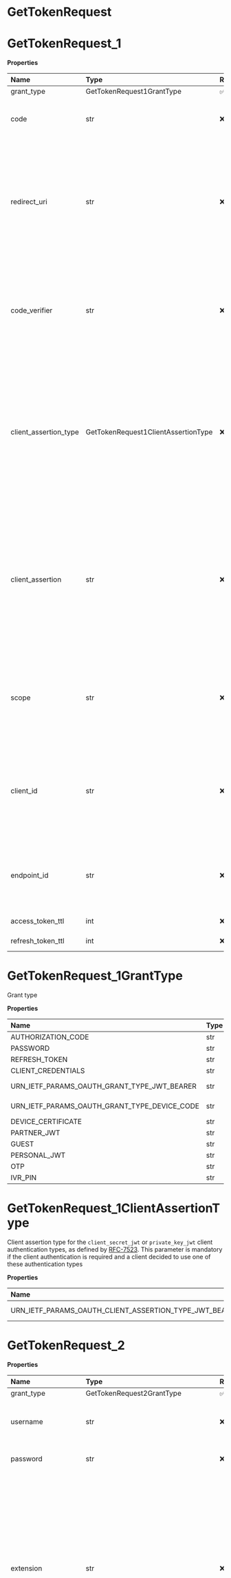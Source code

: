 # GetTokenRequest

# GetTokenRequest_1

**Properties**

| Name                  | Type                                | Required | Description                                                                                                                                                                                                                                                                                                                  |
| :-------------------- | :---------------------------------- | :------- | :--------------------------------------------------------------------------------------------------------------------------------------------------------------------------------------------------------------------------------------------------------------------------------------------------------------------------- |
| grant_type            | GetTokenRequest1GrantType           | ✅       | Grant type                                                                                                                                                                                                                                                                                                                   |
| code                  | str                                 | ❌       | For `authorization_code` grant type only. User's authorization code                                                                                                                                                                                                                                                          |
| redirect_uri          | str                                 | ❌       | For `authorization_code` grant type only. This is a callback URI which determines where the response is sent. The value of this parameter must exactly match one of the URIs you have provided for your app upon registration                                                                                                |
| code_verifier         | str                                 | ❌       | For `authorization_code` grant type only. The code verifier as defined by the PKCE specification - [RFC-7636 "Proof Key for Code Exchange by OAuth Public Clients"](https://datatracker.ietf.org/doc/html/rfc7636)                                                                                                           |
| client_assertion_type | GetTokenRequest1ClientAssertionType | ❌       | Client assertion type for the `client_secret_jwt` or `private_key_jwt` client authentication types, as defined by [RFC-7523](https://datatracker.ietf.org/doc/html/rfc7523#section-2.2). This parameter is mandatory if the client authentication is required and a client decided to use one of these authentication types  |
| client_assertion      | str                                 | ❌       | Client assertion (JWT) for the `client_secret_jwt` or `private_key_jwt` client authentication types, as defined by [RFC-7523](https://datatracker.ietf.org/doc/html/rfc7523#section-2.2). This parameter is mandatory if the client authentication is required and a client decided to use one of these authentication types |
| scope                 | str                                 | ❌       | The list of application permissions (OAuth scopes) requested. By default, it includes all permissions configured on the client application registration                                                                                                                                                                      |
| client_id             | str                                 | ❌       | The registered identifier of a client application. Used to identify a client ONLY if the client authentication is not required and corresponding credentials are not provided with this request                                                                                                                              |
| endpoint_id           | str                                 | ❌       | The unique identifier of a client application instance. If not specified, the derived or auto-generated value will be used                                                                                                                                                                                                   |
| access_token_ttl      | int                                 | ❌       | Access token lifetime in seconds                                                                                                                                                                                                                                                                                             |
| refresh_token_ttl     | int                                 | ❌       | Refresh token lifetime in seconds                                                                                                                                                                                                                                                                                            |

# GetTokenRequest_1GrantType

Grant type

**Properties**

| Name                                         | Type | Required | Description                                    |
| :------------------------------------------- | :--- | :------- | :--------------------------------------------- |
| AUTHORIZATION_CODE                           | str  | ✅       | "authorization_code"                           |
| PASSWORD                                     | str  | ✅       | "password"                                     |
| REFRESH_TOKEN                                | str  | ✅       | "refresh_token"                                |
| CLIENT_CREDENTIALS                           | str  | ✅       | "client_credentials"                           |
| URN_IETF_PARAMS_OAUTH_GRANT_TYPE_JWT_BEARER  | str  | ✅       | "urn:ietf:params:oauth:grant-type:jwt-bearer"  |
| URN_IETF_PARAMS_OAUTH_GRANT_TYPE_DEVICE_CODE | str  | ✅       | "urn:ietf:params:oauth:grant-type:device_code" |
| DEVICE_CERTIFICATE                           | str  | ✅       | "device_certificate"                           |
| PARTNER_JWT                                  | str  | ✅       | "partner_jwt"                                  |
| GUEST                                        | str  | ✅       | "guest"                                        |
| PERSONAL_JWT                                 | str  | ✅       | "personal_jwt"                                 |
| OTP                                          | str  | ✅       | "otp"                                          |
| IVR_PIN                                      | str  | ✅       | "ivr_pin"                                      |

# GetTokenRequest_1ClientAssertionType

Client assertion type for the `client_secret_jwt` or `private_key_jwt` client authentication types, as defined by [RFC-7523](https://datatracker.ietf.org/doc/html/rfc7523#section-2.2). This parameter is mandatory if the client authentication is required and a client decided to use one of these authentication types

**Properties**

| Name                                                   | Type | Required | Description                                              |
| :----------------------------------------------------- | :--- | :------- | :------------------------------------------------------- |
| URN_IETF_PARAMS_OAUTH_CLIENT_ASSERTION_TYPE_JWT_BEARER | str  | ✅       | "urn:ietf:params:oauth:client-assertion-type:jwt-bearer" |

# GetTokenRequest_2

**Properties**

| Name                  | Type                                | Required | Description                                                                                                                                                                                                                                                                                                                  |
| :-------------------- | :---------------------------------- | :------- | :--------------------------------------------------------------------------------------------------------------------------------------------------------------------------------------------------------------------------------------------------------------------------------------------------------------------------- |
| grant_type            | GetTokenRequest2GrantType           | ✅       | Grant type                                                                                                                                                                                                                                                                                                                   |
| username              | str                                 | ❌       | For `password` grant type only. User login name: email or phone number in E.164 format                                                                                                                                                                                                                                       |
| password              | str                                 | ❌       | For `password` grant type only. User's password                                                                                                                                                                                                                                                                              |
| extension             | str                                 | ❌       | For `password` grant type only. Optional. Extension short number. If a company number is specified as a username, and extension is not specified, the server will attempt to authenticate client as main company administrator DEPRECATED: use extension number embedded into username string like `+16501234567*101`        |
| pin                   | str                                 | ❌       | IVR pin for pin-based authentication. DEPRECATED: use a dedicated `ivr_pin` grant type instead                                                                                                                                                                                                                               |
| client_assertion_type | GetTokenRequest2ClientAssertionType | ❌       | Client assertion type for the `client_secret_jwt` or `private_key_jwt` client authentication types, as defined by [RFC-7523](https://datatracker.ietf.org/doc/html/rfc7523#section-2.2). This parameter is mandatory if the client authentication is required and a client decided to use one of these authentication types  |
| client_assertion      | str                                 | ❌       | Client assertion (JWT) for the `client_secret_jwt` or `private_key_jwt` client authentication types, as defined by [RFC-7523](https://datatracker.ietf.org/doc/html/rfc7523#section-2.2). This parameter is mandatory if the client authentication is required and a client decided to use one of these authentication types |
| scope                 | str                                 | ❌       | The list of application permissions (OAuth scopes) requested. By default, it includes all permissions configured on the client application registration                                                                                                                                                                      |
| client_id             | str                                 | ❌       | The registered identifier of a client application. Used to identify a client ONLY if the client authentication is not required and corresponding credentials are not provided with this request                                                                                                                              |
| endpoint_id           | str                                 | ❌       | The unique identifier of a client application instance. If not specified, the derived or auto-generated value will be used                                                                                                                                                                                                   |
| access_token_ttl      | int                                 | ❌       | Access token lifetime in seconds                                                                                                                                                                                                                                                                                             |
| refresh_token_ttl     | int                                 | ❌       | Refresh token lifetime in seconds                                                                                                                                                                                                                                                                                            |

# GetTokenRequest_2GrantType

Grant type

**Properties**

| Name                                         | Type | Required | Description                                    |
| :------------------------------------------- | :--- | :------- | :--------------------------------------------- |
| AUTHORIZATION_CODE                           | str  | ✅       | "authorization_code"                           |
| PASSWORD                                     | str  | ✅       | "password"                                     |
| REFRESH_TOKEN                                | str  | ✅       | "refresh_token"                                |
| CLIENT_CREDENTIALS                           | str  | ✅       | "client_credentials"                           |
| URN_IETF_PARAMS_OAUTH_GRANT_TYPE_JWT_BEARER  | str  | ✅       | "urn:ietf:params:oauth:grant-type:jwt-bearer"  |
| URN_IETF_PARAMS_OAUTH_GRANT_TYPE_DEVICE_CODE | str  | ✅       | "urn:ietf:params:oauth:grant-type:device_code" |
| DEVICE_CERTIFICATE                           | str  | ✅       | "device_certificate"                           |
| PARTNER_JWT                                  | str  | ✅       | "partner_jwt"                                  |
| GUEST                                        | str  | ✅       | "guest"                                        |
| PERSONAL_JWT                                 | str  | ✅       | "personal_jwt"                                 |
| OTP                                          | str  | ✅       | "otp"                                          |
| IVR_PIN                                      | str  | ✅       | "ivr_pin"                                      |

# GetTokenRequest_2ClientAssertionType

Client assertion type for the `client_secret_jwt` or `private_key_jwt` client authentication types, as defined by [RFC-7523](https://datatracker.ietf.org/doc/html/rfc7523#section-2.2). This parameter is mandatory if the client authentication is required and a client decided to use one of these authentication types

**Properties**

| Name                                                   | Type | Required | Description                                              |
| :----------------------------------------------------- | :--- | :------- | :------------------------------------------------------- |
| URN_IETF_PARAMS_OAUTH_CLIENT_ASSERTION_TYPE_JWT_BEARER | str  | ✅       | "urn:ietf:params:oauth:client-assertion-type:jwt-bearer" |

# GetTokenRequest_3

**Properties**

| Name                  | Type                                | Required | Description                                                                                                                                                                                                                                                                                                                  |
| :-------------------- | :---------------------------------- | :------- | :--------------------------------------------------------------------------------------------------------------------------------------------------------------------------------------------------------------------------------------------------------------------------------------------------------------------------- |
| grant_type            | GetTokenRequest3GrantType           | ✅       | Grant type                                                                                                                                                                                                                                                                                                                   |
| assertion             | str                                 | ❌       | For `urn:ietf:params:oauth:grant-type:jwt-bearer` or `partner_jwt` grant types only. Authorization grant assertion (JWT) as defined by [RFC-7523](https://datatracker.ietf.org/doc/html/rfc7523#section-2.1).                                                                                                                |
| client_assertion_type | GetTokenRequest3ClientAssertionType | ❌       | Client assertion type for the `client_secret_jwt` or `private_key_jwt` client authentication types, as defined by [RFC-7523](https://datatracker.ietf.org/doc/html/rfc7523#section-2.2). This parameter is mandatory if the client authentication is required and a client decided to use one of these authentication types  |
| client_assertion      | str                                 | ❌       | Client assertion (JWT) for the `client_secret_jwt` or `private_key_jwt` client authentication types, as defined by [RFC-7523](https://datatracker.ietf.org/doc/html/rfc7523#section-2.2). This parameter is mandatory if the client authentication is required and a client decided to use one of these authentication types |
| scope                 | str                                 | ❌       | The list of application permissions (OAuth scopes) requested. By default, it includes all permissions configured on the client application registration                                                                                                                                                                      |
| client_id             | str                                 | ❌       | The registered identifier of a client application. Used to identify a client ONLY if the client authentication is not required and corresponding credentials are not provided with this request                                                                                                                              |
| endpoint_id           | str                                 | ❌       | The unique identifier of a client application instance. If not specified, the derived or auto-generated value will be used                                                                                                                                                                                                   |
| access_token_ttl      | int                                 | ❌       | Access token lifetime in seconds                                                                                                                                                                                                                                                                                             |
| refresh_token_ttl     | int                                 | ❌       | Refresh token lifetime in seconds                                                                                                                                                                                                                                                                                            |

# GetTokenRequest_3GrantType

Grant type

**Properties**

| Name                                         | Type | Required | Description                                    |
| :------------------------------------------- | :--- | :------- | :--------------------------------------------- |
| AUTHORIZATION_CODE                           | str  | ✅       | "authorization_code"                           |
| PASSWORD                                     | str  | ✅       | "password"                                     |
| REFRESH_TOKEN                                | str  | ✅       | "refresh_token"                                |
| CLIENT_CREDENTIALS                           | str  | ✅       | "client_credentials"                           |
| URN_IETF_PARAMS_OAUTH_GRANT_TYPE_JWT_BEARER  | str  | ✅       | "urn:ietf:params:oauth:grant-type:jwt-bearer"  |
| URN_IETF_PARAMS_OAUTH_GRANT_TYPE_DEVICE_CODE | str  | ✅       | "urn:ietf:params:oauth:grant-type:device_code" |
| DEVICE_CERTIFICATE                           | str  | ✅       | "device_certificate"                           |
| PARTNER_JWT                                  | str  | ✅       | "partner_jwt"                                  |
| GUEST                                        | str  | ✅       | "guest"                                        |
| PERSONAL_JWT                                 | str  | ✅       | "personal_jwt"                                 |
| OTP                                          | str  | ✅       | "otp"                                          |
| IVR_PIN                                      | str  | ✅       | "ivr_pin"                                      |

# GetTokenRequest_3ClientAssertionType

Client assertion type for the `client_secret_jwt` or `private_key_jwt` client authentication types, as defined by [RFC-7523](https://datatracker.ietf.org/doc/html/rfc7523#section-2.2). This parameter is mandatory if the client authentication is required and a client decided to use one of these authentication types

**Properties**

| Name                                                   | Type | Required | Description                                              |
| :----------------------------------------------------- | :--- | :------- | :------------------------------------------------------- |
| URN_IETF_PARAMS_OAUTH_CLIENT_ASSERTION_TYPE_JWT_BEARER | str  | ✅       | "urn:ietf:params:oauth:client-assertion-type:jwt-bearer" |

# GetTokenRequest_4

**Properties**

| Name                  | Type                                | Required | Description                                                                                                                                                                                                                                                                                                                  |
| :-------------------- | :---------------------------------- | :------- | :--------------------------------------------------------------------------------------------------------------------------------------------------------------------------------------------------------------------------------------------------------------------------------------------------------------------------- |
| grant_type            | GetTokenRequest4GrantType           | ✅       | Grant type                                                                                                                                                                                                                                                                                                                   |
| refresh_token         | str                                 | ❌       | For `refresh_token` grant type only. Previously issued refresh token.                                                                                                                                                                                                                                                        |
| client_assertion_type | GetTokenRequest4ClientAssertionType | ❌       | Client assertion type for the `client_secret_jwt` or `private_key_jwt` client authentication types, as defined by [RFC-7523](https://datatracker.ietf.org/doc/html/rfc7523#section-2.2). This parameter is mandatory if the client authentication is required and a client decided to use one of these authentication types  |
| client_assertion      | str                                 | ❌       | Client assertion (JWT) for the `client_secret_jwt` or `private_key_jwt` client authentication types, as defined by [RFC-7523](https://datatracker.ietf.org/doc/html/rfc7523#section-2.2). This parameter is mandatory if the client authentication is required and a client decided to use one of these authentication types |
| scope                 | str                                 | ❌       | The list of application permissions (OAuth scopes) requested. By default, it includes all permissions configured on the client application registration                                                                                                                                                                      |
| client_id             | str                                 | ❌       | The registered identifier of a client application. Used to identify a client ONLY if the client authentication is not required and corresponding credentials are not provided with this request                                                                                                                              |
| endpoint_id           | str                                 | ❌       | The unique identifier of a client application instance. If not specified, the derived or auto-generated value will be used                                                                                                                                                                                                   |
| access_token_ttl      | int                                 | ❌       | Access token lifetime in seconds                                                                                                                                                                                                                                                                                             |
| refresh_token_ttl     | int                                 | ❌       | Refresh token lifetime in seconds                                                                                                                                                                                                                                                                                            |

# GetTokenRequest_4GrantType

Grant type

**Properties**

| Name                                         | Type | Required | Description                                    |
| :------------------------------------------- | :--- | :------- | :--------------------------------------------- |
| AUTHORIZATION_CODE                           | str  | ✅       | "authorization_code"                           |
| PASSWORD                                     | str  | ✅       | "password"                                     |
| REFRESH_TOKEN                                | str  | ✅       | "refresh_token"                                |
| CLIENT_CREDENTIALS                           | str  | ✅       | "client_credentials"                           |
| URN_IETF_PARAMS_OAUTH_GRANT_TYPE_JWT_BEARER  | str  | ✅       | "urn:ietf:params:oauth:grant-type:jwt-bearer"  |
| URN_IETF_PARAMS_OAUTH_GRANT_TYPE_DEVICE_CODE | str  | ✅       | "urn:ietf:params:oauth:grant-type:device_code" |
| DEVICE_CERTIFICATE                           | str  | ✅       | "device_certificate"                           |
| PARTNER_JWT                                  | str  | ✅       | "partner_jwt"                                  |
| GUEST                                        | str  | ✅       | "guest"                                        |
| PERSONAL_JWT                                 | str  | ✅       | "personal_jwt"                                 |
| OTP                                          | str  | ✅       | "otp"                                          |
| IVR_PIN                                      | str  | ✅       | "ivr_pin"                                      |

# GetTokenRequest_4ClientAssertionType

Client assertion type for the `client_secret_jwt` or `private_key_jwt` client authentication types, as defined by [RFC-7523](https://datatracker.ietf.org/doc/html/rfc7523#section-2.2). This parameter is mandatory if the client authentication is required and a client decided to use one of these authentication types

**Properties**

| Name                                                   | Type | Required | Description                                              |
| :----------------------------------------------------- | :--- | :------- | :------------------------------------------------------- |
| URN_IETF_PARAMS_OAUTH_CLIENT_ASSERTION_TYPE_JWT_BEARER | str  | ✅       | "urn:ietf:params:oauth:client-assertion-type:jwt-bearer" |

# GetTokenRequest_5

**Properties**

| Name                  | Type                                | Required | Description                                                                                                                                                                                                                                                                                                                  |
| :-------------------- | :---------------------------------- | :------- | :--------------------------------------------------------------------------------------------------------------------------------------------------------------------------------------------------------------------------------------------------------------------------------------------------------------------------- |
| grant_type            | GetTokenRequest5GrantType           | ✅       | Grant type                                                                                                                                                                                                                                                                                                                   |
| ivr_pin               | str                                 | ❌       | For `ivr_pin` grant type only. User's IVR pin.                                                                                                                                                                                                                                                                               |
| client_assertion_type | GetTokenRequest5ClientAssertionType | ❌       | Client assertion type for the `client_secret_jwt` or `private_key_jwt` client authentication types, as defined by [RFC-7523](https://datatracker.ietf.org/doc/html/rfc7523#section-2.2). This parameter is mandatory if the client authentication is required and a client decided to use one of these authentication types  |
| client_assertion      | str                                 | ❌       | Client assertion (JWT) for the `client_secret_jwt` or `private_key_jwt` client authentication types, as defined by [RFC-7523](https://datatracker.ietf.org/doc/html/rfc7523#section-2.2). This parameter is mandatory if the client authentication is required and a client decided to use one of these authentication types |
| scope                 | str                                 | ❌       | The list of application permissions (OAuth scopes) requested. By default, it includes all permissions configured on the client application registration                                                                                                                                                                      |
| client_id             | str                                 | ❌       | The registered identifier of a client application. Used to identify a client ONLY if the client authentication is not required and corresponding credentials are not provided with this request                                                                                                                              |
| endpoint_id           | str                                 | ❌       | The unique identifier of a client application instance. If not specified, the derived or auto-generated value will be used                                                                                                                                                                                                   |
| access_token_ttl      | int                                 | ❌       | Access token lifetime in seconds                                                                                                                                                                                                                                                                                             |
| refresh_token_ttl     | int                                 | ❌       | Refresh token lifetime in seconds                                                                                                                                                                                                                                                                                            |

# GetTokenRequest_5GrantType

Grant type

**Properties**

| Name                                         | Type | Required | Description                                    |
| :------------------------------------------- | :--- | :------- | :--------------------------------------------- |
| AUTHORIZATION_CODE                           | str  | ✅       | "authorization_code"                           |
| PASSWORD                                     | str  | ✅       | "password"                                     |
| REFRESH_TOKEN                                | str  | ✅       | "refresh_token"                                |
| CLIENT_CREDENTIALS                           | str  | ✅       | "client_credentials"                           |
| URN_IETF_PARAMS_OAUTH_GRANT_TYPE_JWT_BEARER  | str  | ✅       | "urn:ietf:params:oauth:grant-type:jwt-bearer"  |
| URN_IETF_PARAMS_OAUTH_GRANT_TYPE_DEVICE_CODE | str  | ✅       | "urn:ietf:params:oauth:grant-type:device_code" |
| DEVICE_CERTIFICATE                           | str  | ✅       | "device_certificate"                           |
| PARTNER_JWT                                  | str  | ✅       | "partner_jwt"                                  |
| GUEST                                        | str  | ✅       | "guest"                                        |
| PERSONAL_JWT                                 | str  | ✅       | "personal_jwt"                                 |
| OTP                                          | str  | ✅       | "otp"                                          |
| IVR_PIN                                      | str  | ✅       | "ivr_pin"                                      |

# GetTokenRequest_5ClientAssertionType

Client assertion type for the `client_secret_jwt` or `private_key_jwt` client authentication types, as defined by [RFC-7523](https://datatracker.ietf.org/doc/html/rfc7523#section-2.2). This parameter is mandatory if the client authentication is required and a client decided to use one of these authentication types

**Properties**

| Name                                                   | Type | Required | Description                                              |
| :----------------------------------------------------- | :--- | :------- | :------------------------------------------------------- |
| URN_IETF_PARAMS_OAUTH_CLIENT_ASSERTION_TYPE_JWT_BEARER | str  | ✅       | "urn:ietf:params:oauth:client-assertion-type:jwt-bearer" |

# GetTokenRequest_6

**Properties**

| Name                  | Type                                | Required | Description                                                                                                                                                                                                                                                                                                                  |
| :-------------------- | :---------------------------------- | :------- | :--------------------------------------------------------------------------------------------------------------------------------------------------------------------------------------------------------------------------------------------------------------------------------------------------------------------------- |
| grant_type            | GetTokenRequest6GrantType           | ✅       | Grant type                                                                                                                                                                                                                                                                                                                   |
| device_code           | str                                 | ❌       | For `urn:ietf:params:oauth:grant-type:device_code` grant type only. The device verification code as defined by [RFC-8628](https://datatracker.ietf.org/doc/html/rfc8628#section-3.4)                                                                                                                                         |
| client_assertion_type | GetTokenRequest6ClientAssertionType | ❌       | Client assertion type for the `client_secret_jwt` or `private_key_jwt` client authentication types, as defined by [RFC-7523](https://datatracker.ietf.org/doc/html/rfc7523#section-2.2). This parameter is mandatory if the client authentication is required and a client decided to use one of these authentication types  |
| client_assertion      | str                                 | ❌       | Client assertion (JWT) for the `client_secret_jwt` or `private_key_jwt` client authentication types, as defined by [RFC-7523](https://datatracker.ietf.org/doc/html/rfc7523#section-2.2). This parameter is mandatory if the client authentication is required and a client decided to use one of these authentication types |
| scope                 | str                                 | ❌       | The list of application permissions (OAuth scopes) requested. By default, it includes all permissions configured on the client application registration                                                                                                                                                                      |
| client_id             | str                                 | ❌       | The registered identifier of a client application. Used to identify a client ONLY if the client authentication is not required and corresponding credentials are not provided with this request                                                                                                                              |
| endpoint_id           | str                                 | ❌       | The unique identifier of a client application instance. If not specified, the derived or auto-generated value will be used                                                                                                                                                                                                   |
| access_token_ttl      | int                                 | ❌       | Access token lifetime in seconds                                                                                                                                                                                                                                                                                             |
| refresh_token_ttl     | int                                 | ❌       | Refresh token lifetime in seconds                                                                                                                                                                                                                                                                                            |

# GetTokenRequest_6GrantType

Grant type

**Properties**

| Name                                         | Type | Required | Description                                    |
| :------------------------------------------- | :--- | :------- | :--------------------------------------------- |
| AUTHORIZATION_CODE                           | str  | ✅       | "authorization_code"                           |
| PASSWORD                                     | str  | ✅       | "password"                                     |
| REFRESH_TOKEN                                | str  | ✅       | "refresh_token"                                |
| CLIENT_CREDENTIALS                           | str  | ✅       | "client_credentials"                           |
| URN_IETF_PARAMS_OAUTH_GRANT_TYPE_JWT_BEARER  | str  | ✅       | "urn:ietf:params:oauth:grant-type:jwt-bearer"  |
| URN_IETF_PARAMS_OAUTH_GRANT_TYPE_DEVICE_CODE | str  | ✅       | "urn:ietf:params:oauth:grant-type:device_code" |
| DEVICE_CERTIFICATE                           | str  | ✅       | "device_certificate"                           |
| PARTNER_JWT                                  | str  | ✅       | "partner_jwt"                                  |
| GUEST                                        | str  | ✅       | "guest"                                        |
| PERSONAL_JWT                                 | str  | ✅       | "personal_jwt"                                 |
| OTP                                          | str  | ✅       | "otp"                                          |
| IVR_PIN                                      | str  | ✅       | "ivr_pin"                                      |

# GetTokenRequest_6ClientAssertionType

Client assertion type for the `client_secret_jwt` or `private_key_jwt` client authentication types, as defined by [RFC-7523](https://datatracker.ietf.org/doc/html/rfc7523#section-2.2). This parameter is mandatory if the client authentication is required and a client decided to use one of these authentication types

**Properties**

| Name                                                   | Type | Required | Description                                              |
| :----------------------------------------------------- | :--- | :------- | :------------------------------------------------------- |
| URN_IETF_PARAMS_OAUTH_CLIENT_ASSERTION_TYPE_JWT_BEARER | str  | ✅       | "urn:ietf:params:oauth:client-assertion-type:jwt-bearer" |

# GetTokenRequest_7

# GetTokenRequest_7_1

**Properties**

| Name                  | Type                                  | Required | Description                                                                                                                                                                                                                                                                                                                  |
| :-------------------- | :------------------------------------ | :------- | :--------------------------------------------------------------------------------------------------------------------------------------------------------------------------------------------------------------------------------------------------------------------------------------------------------------------------- |
| account_id            | str                                   | ✅       | RingCentral internal account ID                                                                                                                                                                                                                                                                                              |
| grant_type            | GetTokenRequest7_1GrantType           | ✅       | Grant type                                                                                                                                                                                                                                                                                                                   |
| client_assertion_type | GetTokenRequest7_1ClientAssertionType | ❌       | Client assertion type for the `client_secret_jwt` or `private_key_jwt` client authentication types, as defined by [RFC-7523](https://datatracker.ietf.org/doc/html/rfc7523#section-2.2). This parameter is mandatory if the client authentication is required and a client decided to use one of these authentication types  |
| client_assertion      | str                                   | ❌       | Client assertion (JWT) for the `client_secret_jwt` or `private_key_jwt` client authentication types, as defined by [RFC-7523](https://datatracker.ietf.org/doc/html/rfc7523#section-2.2). This parameter is mandatory if the client authentication is required and a client decided to use one of these authentication types |
| scope                 | str                                   | ❌       | The list of application permissions (OAuth scopes) requested. By default, it includes all permissions configured on the client application registration                                                                                                                                                                      |
| client_id             | str                                   | ❌       | The registered identifier of a client application. Used to identify a client ONLY if the client authentication is not required and corresponding credentials are not provided with this request                                                                                                                              |
| endpoint_id           | str                                   | ❌       | The unique identifier of a client application instance. If not specified, the derived or auto-generated value will be used                                                                                                                                                                                                   |
| access_token_ttl      | int                                   | ❌       | Access token lifetime in seconds                                                                                                                                                                                                                                                                                             |
| refresh_token_ttl     | int                                   | ❌       | Refresh token lifetime in seconds                                                                                                                                                                                                                                                                                            |

# GetTokenRequest_7_1GrantType

Grant type

**Properties**

| Name                                         | Type | Required | Description                                    |
| :------------------------------------------- | :--- | :------- | :--------------------------------------------- |
| AUTHORIZATION_CODE                           | str  | ✅       | "authorization_code"                           |
| PASSWORD                                     | str  | ✅       | "password"                                     |
| REFRESH_TOKEN                                | str  | ✅       | "refresh_token"                                |
| CLIENT_CREDENTIALS                           | str  | ✅       | "client_credentials"                           |
| URN_IETF_PARAMS_OAUTH_GRANT_TYPE_JWT_BEARER  | str  | ✅       | "urn:ietf:params:oauth:grant-type:jwt-bearer"  |
| URN_IETF_PARAMS_OAUTH_GRANT_TYPE_DEVICE_CODE | str  | ✅       | "urn:ietf:params:oauth:grant-type:device_code" |
| DEVICE_CERTIFICATE                           | str  | ✅       | "device_certificate"                           |
| PARTNER_JWT                                  | str  | ✅       | "partner_jwt"                                  |
| GUEST                                        | str  | ✅       | "guest"                                        |
| PERSONAL_JWT                                 | str  | ✅       | "personal_jwt"                                 |
| OTP                                          | str  | ✅       | "otp"                                          |
| IVR_PIN                                      | str  | ✅       | "ivr_pin"                                      |

# GetTokenRequest_7_1ClientAssertionType

Client assertion type for the `client_secret_jwt` or `private_key_jwt` client authentication types, as defined by [RFC-7523](https://datatracker.ietf.org/doc/html/rfc7523#section-2.2). This parameter is mandatory if the client authentication is required and a client decided to use one of these authentication types

**Properties**

| Name                                                   | Type | Required | Description                                              |
| :----------------------------------------------------- | :--- | :------- | :------------------------------------------------------- |
| URN_IETF_PARAMS_OAUTH_CLIENT_ASSERTION_TYPE_JWT_BEARER | str  | ✅       | "urn:ietf:params:oauth:client-assertion-type:jwt-bearer" |

# GetTokenRequest_7_2

**Properties**

| Name                  | Type                                  | Required | Description                                                                                                                                                                                                                                                                                                                  |
| :-------------------- | :------------------------------------ | :------- | :--------------------------------------------------------------------------------------------------------------------------------------------------------------------------------------------------------------------------------------------------------------------------------------------------------------------------- |
| brand_id              | str                                   | ✅       | RingCentral Brand identifier.                                                                                                                                                                                                                                                                                                |
| grant_type            | GetTokenRequest7_2GrantType           | ✅       | Grant type                                                                                                                                                                                                                                                                                                                   |
| partner_account_id    | str                                   | ❌       | The ID of the account on RingCentral partner's side                                                                                                                                                                                                                                                                          |
| client_assertion_type | GetTokenRequest7_2ClientAssertionType | ❌       | Client assertion type for the `client_secret_jwt` or `private_key_jwt` client authentication types, as defined by [RFC-7523](https://datatracker.ietf.org/doc/html/rfc7523#section-2.2). This parameter is mandatory if the client authentication is required and a client decided to use one of these authentication types  |
| client_assertion      | str                                   | ❌       | Client assertion (JWT) for the `client_secret_jwt` or `private_key_jwt` client authentication types, as defined by [RFC-7523](https://datatracker.ietf.org/doc/html/rfc7523#section-2.2). This parameter is mandatory if the client authentication is required and a client decided to use one of these authentication types |
| scope                 | str                                   | ❌       | The list of application permissions (OAuth scopes) requested. By default, it includes all permissions configured on the client application registration                                                                                                                                                                      |
| client_id             | str                                   | ❌       | The registered identifier of a client application. Used to identify a client ONLY if the client authentication is not required and corresponding credentials are not provided with this request                                                                                                                              |
| endpoint_id           | str                                   | ❌       | The unique identifier of a client application instance. If not specified, the derived or auto-generated value will be used                                                                                                                                                                                                   |
| access_token_ttl      | int                                   | ❌       | Access token lifetime in seconds                                                                                                                                                                                                                                                                                             |
| refresh_token_ttl     | int                                   | ❌       | Refresh token lifetime in seconds                                                                                                                                                                                                                                                                                            |

# GetTokenRequest_7_2GrantType

Grant type

**Properties**

| Name                                         | Type | Required | Description                                    |
| :------------------------------------------- | :--- | :------- | :--------------------------------------------- |
| AUTHORIZATION_CODE                           | str  | ✅       | "authorization_code"                           |
| PASSWORD                                     | str  | ✅       | "password"                                     |
| REFRESH_TOKEN                                | str  | ✅       | "refresh_token"                                |
| CLIENT_CREDENTIALS                           | str  | ✅       | "client_credentials"                           |
| URN_IETF_PARAMS_OAUTH_GRANT_TYPE_JWT_BEARER  | str  | ✅       | "urn:ietf:params:oauth:grant-type:jwt-bearer"  |
| URN_IETF_PARAMS_OAUTH_GRANT_TYPE_DEVICE_CODE | str  | ✅       | "urn:ietf:params:oauth:grant-type:device_code" |
| DEVICE_CERTIFICATE                           | str  | ✅       | "device_certificate"                           |
| PARTNER_JWT                                  | str  | ✅       | "partner_jwt"                                  |
| GUEST                                        | str  | ✅       | "guest"                                        |
| PERSONAL_JWT                                 | str  | ✅       | "personal_jwt"                                 |
| OTP                                          | str  | ✅       | "otp"                                          |
| IVR_PIN                                      | str  | ✅       | "ivr_pin"                                      |

# GetTokenRequest_7_2ClientAssertionType

Client assertion type for the `client_secret_jwt` or `private_key_jwt` client authentication types, as defined by [RFC-7523](https://datatracker.ietf.org/doc/html/rfc7523#section-2.2). This parameter is mandatory if the client authentication is required and a client decided to use one of these authentication types

**Properties**

| Name                                                   | Type | Required | Description                                              |
| :----------------------------------------------------- | :--- | :------- | :------------------------------------------------------- |
| URN_IETF_PARAMS_OAUTH_CLIENT_ASSERTION_TYPE_JWT_BEARER | str  | ✅       | "urn:ietf:params:oauth:client-assertion-type:jwt-bearer" |

# GetTokenRequest_8

**Properties**

| Name                  | Type                                | Required | Description                                                                                                                                                                                                                                                                                                                  |
| :-------------------- | :---------------------------------- | :------- | :--------------------------------------------------------------------------------------------------------------------------------------------------------------------------------------------------------------------------------------------------------------------------------------------------------------------------- |
| grant_type            | GetTokenRequest8GrantType           | ✅       | Grant type                                                                                                                                                                                                                                                                                                                   |
| code                  | str                                 | ❌       | For `otp` grant type only. One-time password code                                                                                                                                                                                                                                                                            |
| client_assertion_type | GetTokenRequest8ClientAssertionType | ❌       | Client assertion type for the `client_secret_jwt` or `private_key_jwt` client authentication types, as defined by [RFC-7523](https://datatracker.ietf.org/doc/html/rfc7523#section-2.2). This parameter is mandatory if the client authentication is required and a client decided to use one of these authentication types  |
| client_assertion      | str                                 | ❌       | Client assertion (JWT) for the `client_secret_jwt` or `private_key_jwt` client authentication types, as defined by [RFC-7523](https://datatracker.ietf.org/doc/html/rfc7523#section-2.2). This parameter is mandatory if the client authentication is required and a client decided to use one of these authentication types |
| scope                 | str                                 | ❌       | The list of application permissions (OAuth scopes) requested. By default, it includes all permissions configured on the client application registration                                                                                                                                                                      |
| client_id             | str                                 | ❌       | The registered identifier of a client application. Used to identify a client ONLY if the client authentication is not required and corresponding credentials are not provided with this request                                                                                                                              |
| endpoint_id           | str                                 | ❌       | The unique identifier of a client application instance. If not specified, the derived or auto-generated value will be used                                                                                                                                                                                                   |
| access_token_ttl      | int                                 | ❌       | Access token lifetime in seconds                                                                                                                                                                                                                                                                                             |
| refresh_token_ttl     | int                                 | ❌       | Refresh token lifetime in seconds                                                                                                                                                                                                                                                                                            |

# GetTokenRequest_8GrantType

Grant type

**Properties**

| Name                                         | Type | Required | Description                                    |
| :------------------------------------------- | :--- | :------- | :--------------------------------------------- |
| AUTHORIZATION_CODE                           | str  | ✅       | "authorization_code"                           |
| PASSWORD                                     | str  | ✅       | "password"                                     |
| REFRESH_TOKEN                                | str  | ✅       | "refresh_token"                                |
| CLIENT_CREDENTIALS                           | str  | ✅       | "client_credentials"                           |
| URN_IETF_PARAMS_OAUTH_GRANT_TYPE_JWT_BEARER  | str  | ✅       | "urn:ietf:params:oauth:grant-type:jwt-bearer"  |
| URN_IETF_PARAMS_OAUTH_GRANT_TYPE_DEVICE_CODE | str  | ✅       | "urn:ietf:params:oauth:grant-type:device_code" |
| DEVICE_CERTIFICATE                           | str  | ✅       | "device_certificate"                           |
| PARTNER_JWT                                  | str  | ✅       | "partner_jwt"                                  |
| GUEST                                        | str  | ✅       | "guest"                                        |
| PERSONAL_JWT                                 | str  | ✅       | "personal_jwt"                                 |
| OTP                                          | str  | ✅       | "otp"                                          |
| IVR_PIN                                      | str  | ✅       | "ivr_pin"                                      |

# GetTokenRequest_8ClientAssertionType

Client assertion type for the `client_secret_jwt` or `private_key_jwt` client authentication types, as defined by [RFC-7523](https://datatracker.ietf.org/doc/html/rfc7523#section-2.2). This parameter is mandatory if the client authentication is required and a client decided to use one of these authentication types

**Properties**

| Name                                                   | Type | Required | Description                                              |
| :----------------------------------------------------- | :--- | :------- | :------------------------------------------------------- |
| URN_IETF_PARAMS_OAUTH_CLIENT_ASSERTION_TYPE_JWT_BEARER | str  | ✅       | "urn:ietf:params:oauth:client-assertion-type:jwt-bearer" |

# GetTokenRequest_9

**Properties**

| Name                  | Type                                | Required | Description                                                                                                                                                                                                                                                                                                                  |
| :-------------------- | :---------------------------------- | :------- | :--------------------------------------------------------------------------------------------------------------------------------------------------------------------------------------------------------------------------------------------------------------------------------------------------------------------------- |
| grant_type            | GetTokenRequest9GrantType           | ✅       | Grant type                                                                                                                                                                                                                                                                                                                   |
| brand_id              | str                                 | ❌       | RingCentral Brand identifier.                                                                                                                                                                                                                                                                                                |
| resource_type         | str                                 | ❌       | Resource type for the guest access.                                                                                                                                                                                                                                                                                          |
| resource              | str                                 | ❌       | Resource URL for the guest access.                                                                                                                                                                                                                                                                                           |
| client_assertion_type | GetTokenRequest9ClientAssertionType | ❌       | Client assertion type for the `client_secret_jwt` or `private_key_jwt` client authentication types, as defined by [RFC-7523](https://datatracker.ietf.org/doc/html/rfc7523#section-2.2). This parameter is mandatory if the client authentication is required and a client decided to use one of these authentication types  |
| client_assertion      | str                                 | ❌       | Client assertion (JWT) for the `client_secret_jwt` or `private_key_jwt` client authentication types, as defined by [RFC-7523](https://datatracker.ietf.org/doc/html/rfc7523#section-2.2). This parameter is mandatory if the client authentication is required and a client decided to use one of these authentication types |
| scope                 | str                                 | ❌       | The list of application permissions (OAuth scopes) requested. By default, it includes all permissions configured on the client application registration                                                                                                                                                                      |
| client_id             | str                                 | ❌       | The registered identifier of a client application. Used to identify a client ONLY if the client authentication is not required and corresponding credentials are not provided with this request                                                                                                                              |
| endpoint_id           | str                                 | ❌       | The unique identifier of a client application instance. If not specified, the derived or auto-generated value will be used                                                                                                                                                                                                   |
| access_token_ttl      | int                                 | ❌       | Access token lifetime in seconds                                                                                                                                                                                                                                                                                             |
| refresh_token_ttl     | int                                 | ❌       | Refresh token lifetime in seconds                                                                                                                                                                                                                                                                                            |

# GetTokenRequest_9GrantType

Grant type

**Properties**

| Name                                         | Type | Required | Description                                    |
| :------------------------------------------- | :--- | :------- | :--------------------------------------------- |
| AUTHORIZATION_CODE                           | str  | ✅       | "authorization_code"                           |
| PASSWORD                                     | str  | ✅       | "password"                                     |
| REFRESH_TOKEN                                | str  | ✅       | "refresh_token"                                |
| CLIENT_CREDENTIALS                           | str  | ✅       | "client_credentials"                           |
| URN_IETF_PARAMS_OAUTH_GRANT_TYPE_JWT_BEARER  | str  | ✅       | "urn:ietf:params:oauth:grant-type:jwt-bearer"  |
| URN_IETF_PARAMS_OAUTH_GRANT_TYPE_DEVICE_CODE | str  | ✅       | "urn:ietf:params:oauth:grant-type:device_code" |
| DEVICE_CERTIFICATE                           | str  | ✅       | "device_certificate"                           |
| PARTNER_JWT                                  | str  | ✅       | "partner_jwt"                                  |
| GUEST                                        | str  | ✅       | "guest"                                        |
| PERSONAL_JWT                                 | str  | ✅       | "personal_jwt"                                 |
| OTP                                          | str  | ✅       | "otp"                                          |
| IVR_PIN                                      | str  | ✅       | "ivr_pin"                                      |

# GetTokenRequest_9ClientAssertionType

Client assertion type for the `client_secret_jwt` or `private_key_jwt` client authentication types, as defined by [RFC-7523](https://datatracker.ietf.org/doc/html/rfc7523#section-2.2). This parameter is mandatory if the client authentication is required and a client decided to use one of these authentication types

**Properties**

| Name                                                   | Type | Required | Description                                              |
| :----------------------------------------------------- | :--- | :------- | :------------------------------------------------------- |
| URN_IETF_PARAMS_OAUTH_CLIENT_ASSERTION_TYPE_JWT_BEARER | str  | ✅       | "urn:ietf:params:oauth:client-assertion-type:jwt-bearer" |

<!-- This file was generated by liblab | https://liblab.com/ -->
